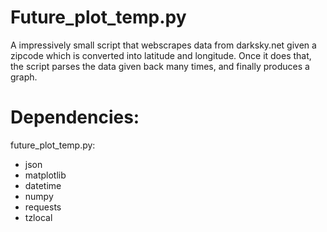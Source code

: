 # Future_plot_temp.py

A impressively small script that webscrapes data from darksky.net given a zipcode which is converted into latitude and longitude. Once it does that, the script parses the data given back many times, and finally produces a graph.

Dependencies:
===================
future_plot_temp.py:
- json
- matplotlib
- datetime
- numpy
- requests
- tzlocal
